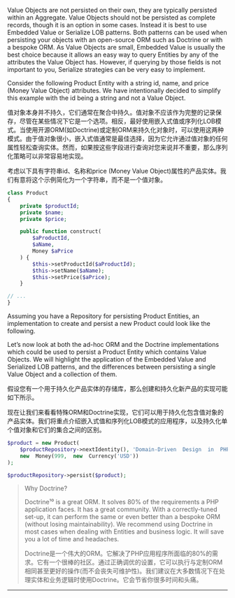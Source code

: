 Value Objects are not persisted on their own, they are typically persisted within an Aggregate. Value Objects should not be persisted as complete records, though it is an option in some cases. Instead it is best to use Embedded Value or Serialize LOB patterns. Both patterns can be used when persisting your objects with an open-source ORM such as Doctrine or with a bespoke ORM. As Value Objects are small, Embedded Value is usually the best choice because it allows an easy way to query Entities by any of the attributes the Value Object has. However, if querying by those fields is not important to you, Serialize strategies can be very easy to implement.

Consider the following Product Entity with a string id, name, and price \(Money Value Object\) attributes. We have intentionally decided to simplify this example with the id being a string and not a Value Object.

值对象本身并不持久，它们通常在聚合中持久。值对象不应该作为完整的记录保存，尽管在某些情况下它是一个选项。相反，最好使用嵌入式值或序列化LOB模式。当使用开源ORM\(如Doctrine\)或定制ORM来持久化对象时，可以使用这两种模式。由于值对象很小，嵌入式值通常是最佳选择，因为它允许通过值对象的任何属性轻松查询实体。然而，如果按这些字段进行查询对您来说并不重要，那么序列化策略可以非常容易地实现。

考虑以下具有字符串id、名称和price \(Money Value Object\)属性的产品实体。我们有意将这个示例简化为一个字符串，而不是一个值对象。

```php
class Product
{
    private $productId;
    private $name; 
    private $price;

    public function construct(
        $aProductId,
        $aName,
        Money $aPrice
    ) {
        $this->setProductId($aProductId);
        $this->setName($aName);
        $this->setPrice($aPrice);
    }

// ...
}
```

Assuming you have a Repository for persisting Product Entities, an implementation to create and persist a new Product could look like the following.

Let’s now look at both the ad-hoc ORM and the Doctrine implementations which could be used to persist a Product Entity which contains Value Objects. We will highlight the application of the Embedded Value and Serialized LOB patterns, and the differences between persisting a single Value Object and a collection of them.

假设您有一个用于持久化产品实体的存储库，那么创建和持久化新产品的实现可能如下所示。

现在让我们来看看特殊ORM和Doctrine实现，它们可以用于持久化包含值对象的产品实体。我们将重点介绍嵌入式值和序列化LOB模式的应用程序，以及持久化单个值对象和它们的集合之间的区别。

```php
$product = new Product(
    $productRepository->nextIdentity(), 'Domain-Driven  Design  in  PHP',
    new  Money(999,  new  Currency('USD'))
);

$productRepository->persist($product);
```

> Why Doctrine?
>
> Doctrine¹⁰ is a great ORM. It solves 80% of the requirements a PHP application faces. It has a great community. With a correctly-tuned set-up, it can perform the same or even better than a bespoke ORM \(without losing maintainability\). We recommend using Doctrine in most cases when dealing with Entities and business logic. It will save you a lot of time and headaches.
>
> Doctrine是一个伟大的ORM。它解决了PHP应用程序所面临的80%的需求。它有一个很棒的社区。通过正确调优的设置，它可以执行与定制ORM相同甚至更好的操作\(而不会丧失可维护性\)。我们建议在大多数情况下在处理实体和业务逻辑时使用Doctrine。它会节省你很多时间和头痛。

---



